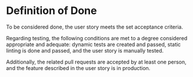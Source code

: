 # Definition of Done

To be considered done, the user story meets the set acceptance criteria. 

Regarding testing, the following conditions are met to a degree considered appropriate and adequate: dynamic tests are created and passed, static linting is done and passed, and the user story is manually tested. 

Additionally, the related pull requests are accepted by at least one person, and the feature described in the user story is in production.
